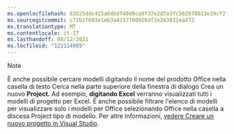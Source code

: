 ```yaml
---
ms.openlocfilehash: 63b25ddc415a6dbdf49d9ca9f37e2d7a3fc562978613e39cf2f4375d2767a188
ms.sourcegitcommit: c72b2f603e1eb3a4157f00926df2e263831ea472
ms.translationtype: MT
ms.contentlocale: it-IT
ms.lasthandoff: 08/12/2021
ms.locfileid: "122114985"
---
```

> [!NOTE]
> È anche possibile cercare modelli digitando il nome del prodotto Office nella casella di testo Cerca nella parte superiore della finestra di dialogo Crea un nuovo **Project.** Ad esempio, **digitando Excel** verranno visualizzati tutti i modelli di progetto per Excel.
È anche possibile filtrare l'elenco di modelli per visualizzare  solo i modelli per Office selezionando Office nella casella a discesa Project tipo di modello.  Per altre informazioni, [vedere Creare un nuovo progetto in Visual Studio](../../ide/create-new-project.md).
